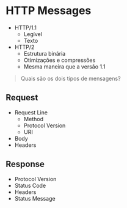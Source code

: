 # HTTP Messages

- HTTP/1.1
  - Legível
  - Texto
- HTTP/2
  - Estrutura binária
  - Otimizações e compressões
  - Mesma maneira que a versão 1.1

> Quais são os dois tipos de mensagens?

## Request
- Request Line
  - Method
  - Protocol Version
  - URI
- Body
- Headers


## Response
- Protocol Version
- Status Code
- Headers
- Status Message

